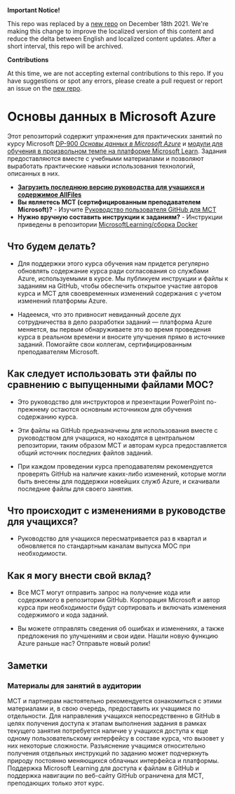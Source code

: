 **Important Notice!**

This repo was replaced by a [new repo](https://github.com/MicrosoftLearning/DP-900T00A-Azure-Data-Fundamentals.ru-ru) on December 18th 2021. We're making this change to improve the localized version of this content and reduce the delta between English and localized content updates. 
After a short interval, this repo will be archived.

**Contributions**

At this time, we are not accepting external contributions to this repo. If you have suggestions or spot any errors, please create a pull request or report an issue on the [new repo](https://github.com/MicrosoftLearning/DP-900T00A-Azure-Data-Fundamentals.ru-ru).

# Основы данных в Microsoft Azure

Этот репозиторий содержит упражнения для практических занятий по курсу Microsoft [DP-900 *Основы данных в Microsoft Azure*](https://docs.microsoft.com/ru-ru/learn/certifications/courses/dp-900t00) и [модули для обучения в произвольном темпе на платформе Microsoft Learn](https://docs.microsoft.com/ru-ru/users/23110622/collections/0kjyh8rn5gdrjj/). Задания предоставляются вместе с учебными материалами и позволяют выработать практические навыки использования технологий, описанных в них. 

- **[Загрузить последнюю версию руководства для учащихся и содержимое AllFiles](../../releases/latest)**
- **Вы являетесь MCT (сертифицированным преподавателем Microsoft)?** - Изучите [Руководство пользователя GitHub для MCT](https://microsoftlearning.github.io/MCT-User-Guide/)
- **Нужно вручную составить инструкции к заданиям?** - Инструкции приведены в репозитории [MicrosoftLearning/сборка Docker](https://github.com/MicrosoftLearning/Docker-Build)

## Что будем делать?

- Для поддержки этого курса обучения нам придется регулярно обновлять содержание курса ради согласования со службами Azure, используемыми в курсе.  Мы публикуем инструкции и файлы к заданиям на GitHub, чтобы обеспечить открытое участие авторов курса и MCT для своевременных изменений содержания с учетом изменений платформы Azure.

- Надеемся, что это привносит невиданный доселе дух сотрудничества в дело разработки заданий — платформа Azure меняется, вы первым обнаруживаете это во время проведения курса в реальном времени и вносите улучшения прямо в источнике заданий.  Помогайте свои коллегам, сертифицированным преподавателям Microsoft.

## Как следует использовать эти файлы по сравнению с выпущенными файлами MOC?

- Это руководство для инструкторов и презентации PowerPoint по-прежнему остаются основным источником для обучения содержанию курса.

- Эти файлы на GitHub предназначены для использования вместе с руководством для учащихся, но находятся в центральном репозитории, таким образом MCT и авторам курса предоставляется общий источник последних файлов заданий.

- При каждом проведении курса преподавателям рекомендуется проверять GitHub на наличие каких-либо изменений, которые могли быть внесены для поддержки новейших служб Azure, и скачивали последние файлы для своего занятия.

## Что происходит с изменениями в руководстве для учащихся?

- Руководство для учащихся пересматривается раз в квартал и обновляется по стандартным каналам выпуска MOC при необходимости.

## Как я могу внести свой вклад?

- Все MCT могут отправить запрос на получение кода или содержимого в репозитории GitHub. Корпорация Microsoft и автор курса при необходимости будут сортировать и включать изменения содержимого и кода заданий.

- Вы можете отправлять сведения об ошибках и изменениях, а также предложения по улучшениям и свои идеи.  Нашли новую функцию Azure раньше нас?  Отправьте новый ролик!

## Заметки

### Материалы для занятий в аудитории

MCT и партнерам настоятельно рекомендуется ознакомиться с этими материалами и, в свою очередь, предоставить их учащимся по отдельности.  Для направления учащихся непосредственно в GitHub в целях получения доступа к этапам выполнения задания в рамках текущего занятия потребуется наличие у учащихся доступа к еще одному пользовательскому интерфейсу в составе курса, что вызовет у них некоторые сложности. Разъяснение учащимся относительно получения отдельных инструкций по заданию может подчеркнуть природу постоянно меняющихся облачных интерфейса и платформы. Поддержка Microsoft Learning для доступа к файлам в GitHub и поддержка навигации по веб-сайту GitHub ограничена для MCT, преподающих только этот курс.
